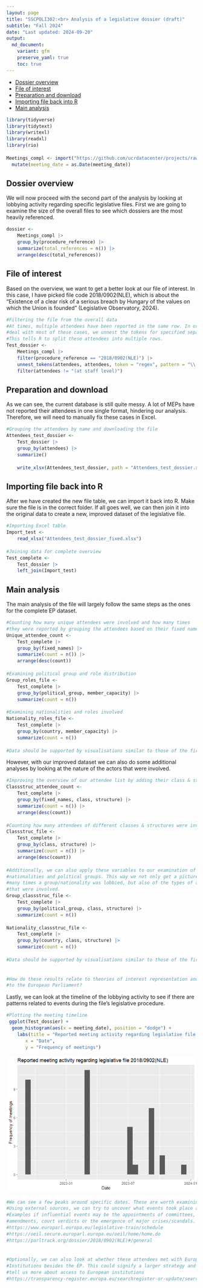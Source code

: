 ```yaml
---
layout: page
title: "SSCPOLI302:<br> Analysis of a legislative dossier (draft)"
subtitle: "Fall 2024"
date: "Last updated: 2024-09-20"
output:
  md_document:
    variant: gfm
    preserve_yaml: true
    toc: true
---
```


- [Dossier overview](#dossier-overview)
- [File of interest](#file-of-interest)
- [Preparation and download](#preparation-and-download)
- [Importing file back into R](#importing-file-back-into-r)
- [Main analysis](#main-analysis)

``` r
library(tidyverse)
library(tidytext)
library(writexl)
library(readxl)
library(rio)

Meetings_compl <- import("https://github.com/ucrdatacenter/projects/raw/main/SSCPOLI302/2024h2/Meetings_compl.xlsx", setclass = "tbl_df") |> 
  mutate(meeting_date = as.Date(meeting_date))
```

## Dossier overview

We will now proceed with the second part of the analysis by looking at
lobbying activity regarding specific legislative files. First we are
going to examine the size of the overall files to see which dossiers are
the most heavily referenced.

``` r
dossier <-
    Meetings_compl |>
    group_by(procedure_reference) |>
    summarize(total_references = n()) |>
    arrange(desc(total_references))
```

## File of interest

Based on the overview, we want to get a better look at our file of
interest. In this case, I have picked file code 2018/0902(NLE), which is
about the “Existence of a clear risk of a serious breach by Hungary of
the values on which the Union is founded” (Legislative Observatory,
2024).

``` r
#Filtering the file from the overall data
#At times, multiple attendees have been reported in the same row. In order to
#deal with most of these cases, we unnest the tokens for specified separators.
#This tells R to split these attendees into multiple rows.
Test_dossier <-
    Meetings_compl |>
    filter(procedure_reference == "2018/0902(NLE)") |>
    unnest_tokens(attendees, attendees, token = "regex", pattern = "\\||\\+", to_lower = FALSE) |>
    filter(attendees != "(at staff level)")
```

## Preparation and download

As we can see, the current database is still quite messy. A lot of MEPs
have not reported their attendees in one single format, hindering our
analysis. Therefore, we will need to manually fix these cases in Excel.

``` r
#Grouping the attendees by name and downloading the file
Attendees_test_dossier <-
    Test_dossier |>
    group_by(attendees) |>
    summarize()

    write_xlsx(Attendees_test_dossier, path = "Attendees_test_dossier.xlsx", col_names= TRUE, format_headers = TRUE)
```

## Importing file back into R

After we have created the new file table, we can import it back into R.
Make sure the file is in the correct folder. If all goes well, we can
then join it into the original data to create a new, improved dataset of
the legislative file.

``` r
#Importing Excel table
Import_test <-
    read_xlsx("Attendees_test_dossier_fixed.xlsx")

#Joining data for complete overview
Test_complete <-
    Test_dossier |>
    left_join(Import_test)
```

## Main analysis

The main analysis of the file will largely follow the same steps as the
ones for the complete EP dataset.

``` r
#Counting how many unique attendees were involved and how many times
#they were reported by grouping the attendees based on their fixed names.
Unique_attendee_count <-
    Test_complete |>
    group_by(fixed_names) |>
    summarize(count = n()) |>
    arrange(desc(count))

#Examining political group and role distribution
Group_roles_file <-
    Test_complete |>
    group_by(political_group, member_capacity) |>
    summarize(count = n())

#Examining nationalities and roles involved
Nationality_roles_file <-
    Test_complete |>
    group_by(country, member_capacity) |>
    summarize(count = n())

#Data should be supported by visualisations similar to those of the first lectures
```

However, with our improved dataset we can also do some additional
analyses by looking at the nature of the actors that were involved.

``` r
#Improving the overview of our attendee list by adding their class & structure
Classstruc_attendee_count <-
    Test_complete |>
    group_by(fixed_names, class, structure) |>
    summarize(count = n()) |>
    arrange(desc(count))

#Counting how many attendees of different classes & structures were involved
Classstruc_file <-
    Test_complete |>
    group_by(class, structure) |>
    summarize(count = n()) |>
    arrange(desc(count))

#Additionally, we can also apply these variables to our examination of 
#nationalities and political groups. This way we not only get a picture of how
#many times a group/nationality was lobbied, but also of the types of actors 
#that were involved.
Group_classstruc_file <-
    Test_complete |>
    group_by(political_group, class, structure) |>
    summarize(count = n())
    
Nationality_classstruc_file <-
    Test_complete |>
    group_by(country, class, structure) |>
    summarize(count = n())

#Data should be supported by visualisations similar to those of the first lectures


#How do these results relate to theories of interest representation and access
#to the European Parliament?
```

Lastly, we can look at the timeline of the lobbying activity to see if
there are patterns related to events during the file’s legislative
procedure.

``` r
#Plotting the meeting timeline
 ggplot(Test_dossier) +
  geom_histogram(aes(x = meeting_date), position = "dodge") +
    labs(title = "Reported meeting activity regarding legislative file 2018/0902(NLE)", 
       x = "Date", 
       y = "Frequency of meetings")
```

![](workshop2_files/figure-gfm/unnamed-chunk-8-1.png)<!-- -->

``` r
#We can see a few peaks around specific dates. These are worth examining further.
#Using external sources, we can try to uncover what events took place at this point.
#Examples if influential events may be the appointments of committees, parliament votes, 
#amendments, court verdicts or the emergence of major crises/scandals.
#https://www.europarl.europa.eu/legislative-train/schedule
#https://oeil.secure.europarl.europa.eu/oeil/home/home.do
#https://parltrack.org/dossier/2018/0902(NLE)#/general


#Optionally, we can also look at whether these attendees met with European
#Institutions besides the EP. This could signify a larger strategy and could
#tell us more about access to European institutions
#https://transparency-register.europa.eu/searchregister-or-update/search-register_en
```
